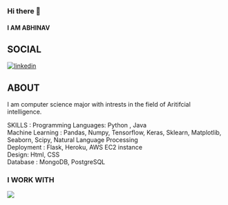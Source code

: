 ### Hi there 👋
#### I AM ABHINAV
<!--
**abhi-11nav/abhi-11nav** is a ✨ _special_ ✨ repository because its `README.md` (this file) appears on your GitHub profile.
-->
## SOCIAL
<div class="badge-base LI-profile-badge" data-locale="en_US" data-size="medium" data-theme="dark" data-type="VERTICAL" data-vanity="abhinav-mandli" data-version="v1"><a class="badge-base__link LI-simple-link" href="https://ca.linkedin.com/in/abhinav-mandli?trk=profile-badge"><img src="https://img.shields.io/badge/LinkedIn-0077B5?style=for-the-badge&logo=linkedin&logoColor=white" alt="linkedin"></a></div>
                   
## ABOUT 
I am computer science major with intrests in the field of Aritifcial intelligence.

SKILLS :
Programming Languages: Python , Java <br>
Machine Learning : Pandas, Numpy, Tensorflow, Keras, Sklearn, Matplotlib, Seaborn, Scipy, Natural Language Processing <br>
Deployment : Flask, Heroku, AWS EC2 instance <br>
Design: Html, CSS <br>
Database : MongoDB, PostgreSQL <br>



### I WORK WITH 
<img src="https://img.shields.io/badge/TensorFlow-FF6F00?style=for-the-badge&logo=tensorflow&logoColor=white">
